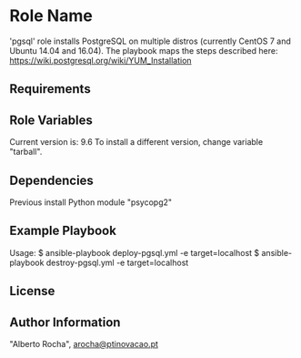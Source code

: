 Role Name
=========

'pgsql' role installs PostgreSQL on multiple distros (currently CentOS 7 and Ubuntu 14.04 and 16.04). The playbook maps the steps described here: https://wiki.postgresql.org/wiki/YUM_Installation


Requirements
------------


Role Variables
--------------
Current version is: 9.6
To install a different version, change variable "tarball". 


Dependencies
------------
Previous install Python module "psycopg2"


Example Playbook
----------------
Usage:
$ ansible-playbook deploy-pgsql.yml -e target=localhost
$ ansible-playbook destroy-pgsql.yml -e target=localhost


License
-------


Author Information
------------------
"Alberto Rocha", arocha@ptinovacao.pt
